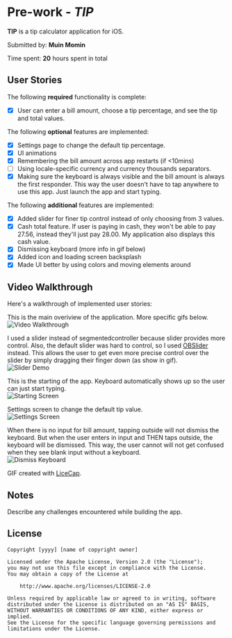 # Pre-work - *TIP*

**TIP** is a tip calculator application for iOS.

Submitted by: **Muin Momin**

Time spent: **20** hours spent in total

## User Stories

The following **required** functionality is complete:
* [x] User can enter a bill amount, choose a tip percentage, and see the tip and total values.

The following **optional** features are implemented:
* [x] Settings page to change the default tip percentage.
* [x] UI animations
* [x] Remembering the bill amount across app restarts (if <10mins)
* [ ] Using locale-specific currency and currency thousands separators.
* [x] Making sure the keyboard is always visible and the bill amount is always the first responder. This way the user doesn't have to tap anywhere to use this app. Just launch the app and start typing.

The following **additional** features are implemented:

- [x] Added slider for finer tip control instead of only choosing from 3 values.
- [x] Cash total feature. If user is paying in cash, they won't be able to pay 27.56, instead they'll just pay 28.00. My application also displays this cash value.
- [x] Dismissing keyboard (more info in gif below)
- [x] Added icon and loading screen backsplash
- [x] Made UI better by using colors and moving elements around

## Video Walkthrough 

Here's a walkthrough of implemented user stories:

This is the main overiview of the application. More specific gifs below.  
<img src='overview.gif' title='Video Walkthrough' width='' alt='Video Walkthrough' />



I used a slider instead of segmentedcontroller because slider provides more control. Also, the default slider was hard to control, so I used [OBSlider](https://github.com/ole/OBSlider) instead. This allows the user to get even more precise control over the slider by simply dragging their finger down (as show in gif).  
<img src='slider.gif' title='Slider Demo' width='' alt='Slider Demo' />



This is the starting of the app. Keyboard automatically shows up so the user can just start typing.  
<img src='startup.gif' title='Start' width='' alt='Starting Screen' />



Settings screen to change the default tip value.  
<img src='settings.gif' title='Settings' width='' alt='Settings Screen' />



When there is no input for bill amount, tapping outside will not dismiss the keyboard. But when the user enters in input and THEN taps outside, the keyboard will be dismissed. This way, the user cannot will not get confused when they see blank input without a keyboard.  
<img src='tapGesture.gif' title='Dismiss Keyboard' width='' alt='Dismiss Keyboard' />


GIF created with [LiceCap](http://www.cockos.com/licecap/).

## Notes

Describe any challenges encountered while building the app.

## License

    Copyright [yyyy] [name of copyright owner]

    Licensed under the Apache License, Version 2.0 (the "License");
    you may not use this file except in compliance with the License.
    You may obtain a copy of the License at

        http://www.apache.org/licenses/LICENSE-2.0

    Unless required by applicable law or agreed to in writing, software
    distributed under the License is distributed on an "AS IS" BASIS,
    WITHOUT WARRANTIES OR CONDITIONS OF ANY KIND, either express or implied.
    See the License for the specific language governing permissions and
    limitations under the License.
